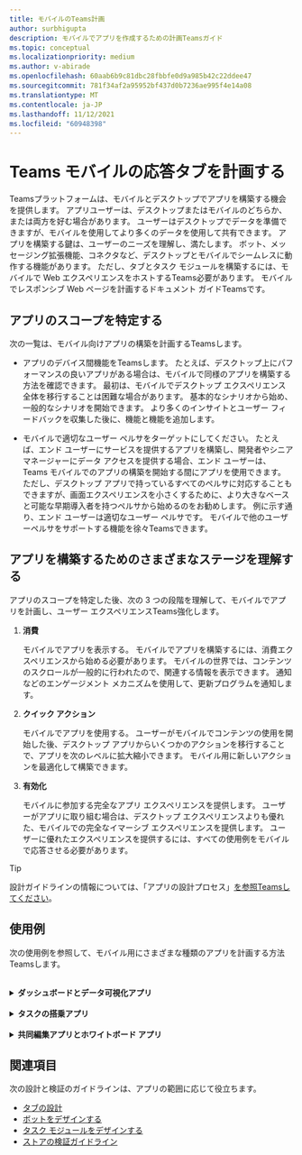```yaml
---
title: モバイルのTeams計画
author: surbhigupta
description: モバイルでアプリを作成するための計画Teamsガイド
ms.topic: conceptual
ms.localizationpriority: medium
ms.author: v-abirade
ms.openlocfilehash: 60aab6b9c81dbc28fbbfe0d9a985b42c22ddee47
ms.sourcegitcommit: 781f34af2a95952bf437d0b7236ae995f4e14a08
ms.translationtype: MT
ms.contentlocale: ja-JP
ms.lasthandoff: 11/12/2021
ms.locfileid: "60948398"
---
```

# <a name="plan-responsive-tabs-for-teams-mobile"></a>Teams モバイルの応答タブを計画する

 Teamsプラットフォームは、モバイルとデスクトップでアプリを構築する機会を提供します。 アプリユーザーは、デスクトップまたはモバイルのどちらか、または両方を好む場合があります。 ユーザーはデスクトップでデータを準備できますが、モバイルを使用してより多くのデータを使用して共有できます。 アプリを構築する鍵は、ユーザーのニーズを理解し、満たします。 ボット、メッセージング拡張機能、コネクタなど、デスクトップとモバイルでシームレスに動作する機能があります。 ただし、タブとタスク モジュールを構築するには、モバイルで Web エクスペリエンスをホストするTeams必要があります。 モバイルでレスポンシブ Web ページを計画するドキュメント ガイドTeamsです。

## <a name="identify-apps-scope"></a>アプリのスコープを特定する

次の一覧は、モバイル向けアプリの構築を計画するTeamsします。

* アプリのデバイス間機能をTeamsします。 たとえば、デスクトップ上にパフォーマンスの良いアプリがある場合は、モバイルで同様のアプリを構築する方法を確認できます。 最初は、モバイルでデスクトップ エクスペリエンス全体を移行することは困難な場合があります。 基本的なシナリオから始め、一般的なシナリオを開始できます。 より多くのインサイトとユーザー フィードバックを収集した後に、機能と機能を追加します。

* モバイルで適切なユーザー ペルサをターゲットにしてください。 たとえば、エンド ユーザーにサービスを提供するアプリを構築し、開発者やシニア マネージャーにデータ アクセスを提供する場合、エンド ユーザーは、Teams モバイルでのアプリの構築を開始する間にアプリを使用できます。 ただし、デスクトップ アプリで持っているすべてのペルサに対応することもできますが、画面エクスペリエンスを小さくするために、より大きなベースと可能な早期導入者を持つペルサから始めるのをお勧めします。 例に示す通り、エンド ユーザーは適切なユーザー ペルサです。 モバイルで他のユーザーペルサをサポートする機能を徐々Teamsできます。 

## <a name="understand-different-stages-to-build-apps"></a>アプリを構築するためのさまざまなステージを理解する

アプリのスコープを特定した後、次の 3 つの段階を理解して、モバイルでアプリを計画し、ユーザー エクスペリエンスTeams強化します。

1. **消費**

   モバイルでアプリを表示する。 モバイルでアプリを構築するには、消費エクスペリエンスから始める必要があります。 モバイルの世界では、コンテンツのスクロールが一般的に行われたので、関連する情報を表示できます。 通知などのエンゲージメント メカニズムを使用して、更新プログラムを通知します。

2. **クイック アクション**

   モバイルでアプリを使用する。 ユーザーがモバイルでコンテンツの使用を開始した後、デスクトップ アプリからいくつかのアクションを移行することで、アプリを次のレベルに拡大縮小できます。 モバイル用に新しいアクションを最適化して構築できます。

3. **有効化**

   モバイルに参加する完全なアプリ エクスペリエンスを提供します。 ユーザーがアプリに取り組む場合は、デスクトップ エクスペリエンスよりも優れた、モバイルでの完全なイマーシブ エクスペリエンスを提供します。 ユーザーに優れたエクスペリエンスを提供するには、すべての使用例をモバイルで応答させる必要があります。

> [!TIP]
> 設計ガイドラインの情報については、「アプリの設計プロセス」[を参照Teamsしてください](design-teams-app-process.md)。

## <a name="use-cases"></a>使用例

次の使用例を参照して、モバイル用にさまざまな種類のアプリを計画する方法Teamsします。

<br>

<details>

<summary><b>ダッシュボードとデータ可視化アプリ</b></summary>

モバイル プラットフォームでダッシュボードとデータ可視化アプリの応答性の高いタブを計画するTeams理解できます。

**消費**

最初の段階では、データを表示するために、最も基本的な消費エクスペリエンスを実装できます。 ドメイン内の任意のアプリの目的は、データを視覚化の形式で表示することです。 アプリでは、最近表示された視覚エフェクトをデスクトップに表示したり、ユーザーに対して承認されたグラフの一覧を表示できます。 デスクトップでダッシュボードを作成した後、ユーザーはモバイルを使用して情報にアクセスできます。 ユーザーが選択したグラフの詳細なビューを、タブまたはタスク モジュールを使用して展開ビューとして表示できます。

次の情報を表示できます。 

* ダッシュボードと概要
* データ ビジュアル、マップ、およびインフォグラフィック
* グラフ、グラフ、およびテーブル 

![ダッシュボードとデータ可視化アプリの使用](../../assets/images/app-fundamentals/dashboarding-and-data-visualization-apps-consumption.png)

**クイック アクション**

2 番目の段階では、ユーザーはデスクトップ エクスペリエンスから既存のグラフとビジュアルを作業できます。 次のアクションを導入できます。

* 検索コンテンツ
* データをフィルター処理する
* ブックマークを作成する

![ダッシュボードとデータ可視化アプリのクイック アクション](../../assets/images/app-fundamentals/dashboarding-and-data-visualization-apps-quick-actions.png)

**有効化**

第 3 段階では、グラフやグラフィックスなどのコンテンツを最初から作成できます。 モバイル向けアプリのすべての機能を導入してください。 たとえば、タスク モジュールを使用して、詳細ビューを使用して特定のデータ アイテムにアクセスできます。

ユーザーに対して次のアクセス権を提供できます。
* タイトルと説明を変更する
* データ アイテムを挿入して視覚エフェクトを作成する
* チャネルまたはグループ チャットで視覚化を共有する

![ダッシュボードとデータ可視化アプリの有効化](../../assets/images/app-fundamentals/dashboarding-and-data-visualization-apps-enablement.png)


<br>

</details>

<br>

<details>

<summary><b>タスクの搭乗アプリ</b></summary>

モバイル プラットフォームでタスク搭乗アプリの応答性の高いタブを計画するTeams理解できます。

**消費**

最初の段階では、アプリはタスクの一覧を垂直スタックでユーザーに表示できます。 Proposed、Active、Closed などの複数のカテゴリのタスクがある場合は、グループ化されたタスクを表示したり、グループ化されたタスクを表示するヘッダーとしてフィルターを提供します。 

![タスクの搭乗アプリの使用](../../assets/images/app-fundamentals/taskboarding-apps-consumption.png)

**クイック アクション**

第 2 段階では、ユーザーに対して次のアプリ アクセス権を提供できます。
* 必須フィールドを使用してタスクまたはアイテムを作成して、ユーザーの認知負荷を軽減する
* ボードの種類またはビューを変更する
* ビューを展開してタスクを確認する
* タスク モジュールを使用して詳細ビューを表示する
* タスクを別のカテゴリに移動する 
* 電子メールとアクティビティ フィードを通じてチャットやチャネルで関連するタスクを共有する

![タスクの搭乗アプリのクイック アクション](../../assets/images/app-fundamentals/taskboarding-apps-quick-actions.png)

**有効化**

3 番目のステージでは、次のアクティビティでユーザーのエクスペリエンスを有効にできます。
* 新しいプロジェクトとボードを追加する
* **Proposed、Active、Closed** など、さまざまなカテゴリを追加および **変更する**
* コメント、添付ファイル、その他の複雑な機能のタスクを構成する

![タスクの搭乗アプリの有効化](../../assets/images/app-fundamentals/taskboarding-apps-enablement.png)
<br>

</details>

<br>

<details>

<summary><b>共同編集アプリとホワイトボード アプリ</b></summary>

モバイル プラットフォームで共同編集アプリとホワイトボード アプリの応答性の高いタブを計画するTeamsできます。

**消費**

最初の段階では、デスクトップ エクスペリエンスを考慮して、アプリ内のコンテンツとアセットを表示できます。  次の関数を表示できます。

* コメントまたはフィードバック
* 拡大または縮小
* 保留中のドキュメントの現在のステージまたは進行状況

![共同編集とホワイトボード アプリの使用](../../assets/images/app-fundamentals/coauthoring-and-whiteboarding-apps-consumption.png)

**クイック アクション**

2 番目のステージでは、次のアクションを導入できます。

* コラボレーション用の新しいボードまたは署名用の新しいドキュメントを作成する
* 内部およびゲストとボードを共有する
* 管理者のアクセス許可を構成する

> [!TIP]
> 小さな画面に簡単に表示できるアクションを公開します。

![共同編集アプリとホワイトボード アプリのクイック アクション](../../assets/images/app-fundamentals/coauthoring-and-whiteboarding-apps-quick-actions.png)

**有効化**

第 3 段階では、ユーザーに完全なエクスペリエンスを提供します。 次のアクティビティでユーザーエクスペリエンスを有効にできます。

* テキスト、図形、クイック メモの追加
* コンテンツを移動する
* レイヤーとフィルターの追加
* 削除、元に戻す、やり直す操作
* JS SDK API を使用してカメラとマイクにアクセスします。 デバイス機能の詳細については、「デバイス機能 [の概要」を参照してください](../device-capabilities/device-capabilities-overview.md)。

![共同編集とホワイトボード アプリの有効化](../../assets/images/app-fundamentals/coauthoring-and-whiteboarding-apps-enablement.png)

<br>

</details>

## <a name="see-also"></a>関連項目

次の設計と検証のガイドラインは、アプリの範囲に応じて役立ちます。

* [タブの設計](../../tabs/design/tabs.md)
* [ボットをデザインする](../../bots/design/bots.md)
* [タスク モジュールをデザインする](../..//task-modules-and-cards/task-modules/design-teams-task-modules.md)
* [ストアの検証ガイドライン](../deploy-and-publish/appsource/prepare/teams-store-validation-guidelines.md)
